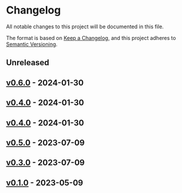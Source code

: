 # Changelog

All notable changes to this project will be documented in this file.

The format is based on [Keep a Changelog](https://keepachangelog.com/en/1.0.0/),
and this project adheres to [Semantic Versioning](https://semver.org/spec/v2.0.0.html).

## Unreleased

## [v0.6.0](https://github.com/souradipp76/tp_chaos_generator/releases/tag/v0.6.0) - 2024-01-30

## [v0.4.0](https://github.com/souradipp76/tp_chaos_generator/releases/tag/v0.4.0) - 2024-01-30

## [v0.4.0](https://github.com/souradipp76/tp_chaos_generator/releases/tag/v0.4.0) - 2024-01-30

## [v0.5.0](https://github.com/souradipp76/tp_chaos_generator/releases/tag/v0.5.0) - 2023-07-09

## [v0.3.0](https://github.com/souradipp76/tp_chaos_generator/releases/tag/v0.3.0) - 2023-07-09

## [v0.1.0](https://github.com/souradipp76/tp_chaos_generator/releases/tag/v0.1.0) - 2023-05-09